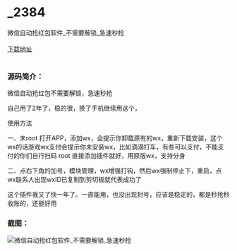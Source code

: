 # _2384
微信自动抢红包软件_不需要解锁_急速秒抢
<br/></br>
[下载地址](https://www.uuid2.com/2384.html "下载地址")
<br/></br>
<h3>源码简介：</h3>
<p>微信自动抢红包不需要解锁，急速秒抢<p>
<p>自己用了2年了，稳的很，换了手机继续用这个，<p>
<p>使用方法<p>
<p>一、未root   打开APP，添加wx，会提示你卸载原有的wx，重新下载安装，这个wx的话游戏wx支付会提示你未安装wx，比如滴滴打车，有些可以支付，不能支付的你们自行扫码  root    直接添加插件就好，用原版wx，支持分身   <p>
<p>二、点右下角的加号，模块管理，wx增强打钩，然后wx强制停止下，重启，点wx联系人出现wxID已复制到剪切板就代表成功了<p>
<p>这个插件我又了快一年了。一直能用，也没出现封号，应该是稳定的，都是秒抢秒收账的，还挺好用<p>
<h3>截图：</h3>
<img src="https://www.uuid2.com/wp-content/uploads/img/202105/5f5387c918.jpg" alt="微信自动抢红包软件_不需要解锁_急速秒抢">
